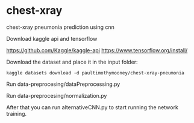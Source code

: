 # chest-xray
chest-xray pneumonia prediction using cnn

Download kaggle api and tensorflow

https://github.com/Kaggle/kaggle-api
https://www.tensorflow.org/install/

Download the dataset and place it in the input folder: 

```
kaggle datasets download -d paultimothymooney/chest-xray-pneumonia
```

Run data-preprocesing/dataPreprocessing.py

Run data-preprocesing/normalization.py

After that you can run alternativeCNN.py to start running the network training.
